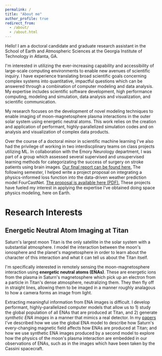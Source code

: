 ```yaml
---
permalink: /
title: "About me"
author_profile: true
redirect_from: 
  - /about/
  - /about.html
---
```


Hello! I am a doctoral candidate and graduate research assistant in the School of Earth and Atmospheric Sciences at the Georgia Institute of Technology in Atlanta, GA.

I'm interested in utilizing the ever-increasing capability and accessibility of large-scale computing environments to enable new avenues of scientific inquiry. I have experience translating broad scientific goals concerning complex systems into quantitative, impactful questions which can be answered through a combination of computer modeling and data analysis. My expertise includes scientific software development, high performance computing, modeling and simulation, data analysis and visualization, and scientific communication.

My research focuses on the development of novel modeling techniques to enable imaging of moon-magnetosphere plasma interactions in the outer solar system using energetic neutral atoms. This work relies on the creation and application of performant, highly-parallelized simulation codes and on analysis and visualization of complex data products.

Over the course of a doctoral minor in scientific machine learning I've also had the privilege of working in two interdiscplinary teams on class projects utilizing ML. In collaboration with the Emory Neurology department, I was part of a group which assessed several supervised and unsupervised learning methods for categorizating the success of surgery on stroke patients using brain images. [Our final report can be found here.](https://codingsoo.github.io/CS-7461-Project/) The following semester, I helped write a project proposal on integrating a physics-informed loss function into the data-driven weather prediction model FourCastNet. [The proposal is available here (PDF).](tylertippens.github.io/files/CliML.pdf) These projects have fueled my interest in applying the expertise I've obtained doing space physics modeling, here on Earth.

Research Interests
======

Energetic Neutral Atom Imaging at Titan
------
Saturn's largest moon Titan is the only satellite in the solar system with a substantial atmosphere. I model the interaction between the moon's ionosphere and the planet's magnetosphere in order to learn about the character of this interaction and what it can tell us about the Titan itself.

I'm specifically interested in remotely sensing the moon-magnetosphere interaction using **energetic neutral atoms (ENAs)**. These are energetic ions from the plasma in Saturn's magnetosphere which pick up an electron from a particle in Titan's dense atmosphere, neutralizing them. They then fly off in straight lines, allowing them to be imaged in a manner roughly analagous to how a camera forms an image from light.

Extracting meaningful information from ENA images is difficult. I develop performant, highly-parallelized computer models that allow us to 1) study the global population of all ENAs that are produced at Titan, and 2) generate *synthetic ENA images* in a manner that mimics a real detector. In my [papers](tylertippens.github.io/publications) I've described how we use the global ENA model to describe how Saturn's every-changing magnetic field affects how ENAs are produced at Titan; and how we use synthetic ENA images produced by a second model to explore how the physics of the moon's plasma interaction are embedded in our observations of ENAs, such as in the images which have been taken by the Cassini spacecraft.
